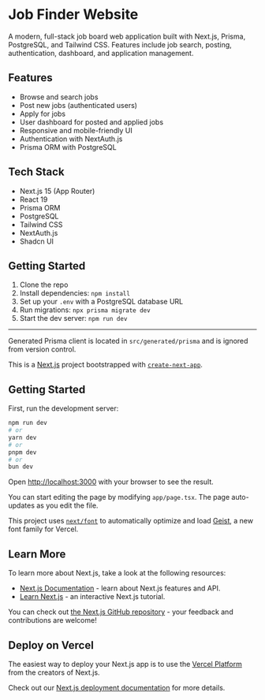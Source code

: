# Job Finder Website

A modern, full-stack job board web application built with Next.js, Prisma, PostgreSQL, and Tailwind CSS. Features include job search, posting, authentication, dashboard, and application management.

## Features
- Browse and search jobs
- Post new jobs (authenticated users)
- Apply for jobs
- User dashboard for posted and applied jobs
- Responsive and mobile-friendly UI
- Authentication with NextAuth.js
- Prisma ORM with PostgreSQL

## Tech Stack
- Next.js 15 (App Router)
- React 19
- Prisma ORM
- PostgreSQL
- Tailwind CSS
- NextAuth.js
- Shadcn UI

## Getting Started
1. Clone the repo
2. Install dependencies: `npm install`
3. Set up your `.env` with a PostgreSQL database URL
4. Run migrations: `npx prisma migrate dev`
5. Start the dev server: `npm run dev`

---

Generated Prisma client is located in `src/generated/prisma` and is ignored from version control.

This is a [Next.js](https://nextjs.org) project bootstrapped with [`create-next-app`](https://nextjs.org/docs/app/api-reference/cli/create-next-app).

## Getting Started

First, run the development server:

```bash
npm run dev
# or
yarn dev
# or
pnpm dev
# or
bun dev
```

Open [http://localhost:3000](http://localhost:3000) with your browser to see the result.

You can start editing the page by modifying `app/page.tsx`. The page auto-updates as you edit the file.

This project uses [`next/font`](https://nextjs.org/docs/app/building-your-application/optimizing/fonts) to automatically optimize and load [Geist](https://vercel.com/font), a new font family for Vercel.

## Learn More

To learn more about Next.js, take a look at the following resources:

- [Next.js Documentation](https://nextjs.org/docs) - learn about Next.js features and API.
- [Learn Next.js](https://nextjs.org/learn) - an interactive Next.js tutorial.

You can check out [the Next.js GitHub repository](https://github.com/vercel/next.js) - your feedback and contributions are welcome!

## Deploy on Vercel

The easiest way to deploy your Next.js app is to use the [Vercel Platform](https://vercel.com/new?utm_medium=default-template&filter=next.js&utm_source=create-next-app&utm_campaign=create-next-app-readme) from the creators of Next.js.

Check out our [Next.js deployment documentation](https://nextjs.org/docs/app/building-your-application/deploying) for more details.
